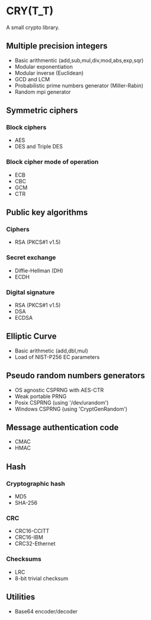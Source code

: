 CRY(T_T)
========

A small crypto library.


Multiple precision integers
---------------------------

- Basic arithmentic (add,sub,mul,div,mod,abs,exp,sqr)
- Modular exponentiation
- Modular inverse (Euclidean)
- GCD and LCM
- Probabilistic prime numbers generator (Miller-Rabin)
- Random mpi generator


Symmetric ciphers
-----------------

### Block ciphers

- AES
- DES and Triple DES

### Block cipher mode of operation

- ECB
- CBC
- GCM
- CTR


Public key algorithms
---------------------

### Ciphers

- RSA (PKCS#1 v1.5)

### Secret exchange

- Diffie-Hellman (DH)
- ECDH

### Digital signature

- RSA (PKCS#1 v1.5)
- DSA
- ECDSA


Elliptic Curve
--------------

- Basic arithmetic (add,dbl,mul)
- Load of NIST-P256 EC parameters


Pseudo random numbers generators
--------------------------------

- OS agnostic CSPRNG with AES-CTR
- Weak portable PRNG
- Posix CSPRNG (using '/dev/urandom')
- Windows CSPRNG (using 'CryptGenRandom')

Message authentication code
---------------------------

- CMAC
- HMAC


Hash
----

### Cryptographic hash

- MD5
- SHA-256

### CRC

- CRC16-CCITT
- CRC16-IBM
- CRC32-Ethernet

### Checksums

- LRC
- 8-bit trivial checksum


Utilities
---------

- Base64 encoder/decoder

